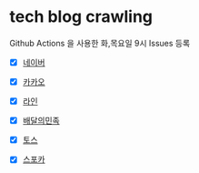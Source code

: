 # tech blog crawling
Github Actions 을 사용한 화,목요일 9시 Issues 등록

- [X] [네이버](https://d2.naver.com/helloworld)
- [X] [카카오](https://tech.kakao.com/blog/)
- [X] [라인](https://engineering.linecorp.com/ko/blog/)
- [X] [배달의민족](https://woowabros.github.io/)
- [X] [토스](https://blog.toss.im/category/tossteam/)
- [X] [스포카](https://spoqa.github.io/)

